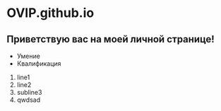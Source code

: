 # OVlP.github.io

## Приветствую вас на моей личной странице!

* Умение
* Квалификация

1. line1
2. line2
  3. subline3
  4. qwdsad
  

